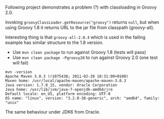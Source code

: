 Following project demonstrates a problem (?) with classloading in Groovy 2.0.

Invoking `groovyClassLoader.getResource("groovy")` returns `null`, but when using Groovy 1.8 it returns URL to the jar file from classpath (groovy-all).

Interesting thing is that `groovy-all-2.0.4` which is used in the failing example has similar structure to the 1.8 version.

 * Use `mvn clean package` to run against Groovy 1.8 (tests will pass)
 * Use `mvn clean package -Pgroovy20` to run against Groovy 2.0 (one test will fail)

```
mvn -version
Apache Maven 3.0.3 (r1075438; 2011-02-28 18:31:09+0100)
Maven home: /usr/local/apache-maven/apache-maven-3.0.3
Java version: 1.7.0_15, vendor: Oracle Corporation
Java home: /usr/lib/jvm/java-7-openjdk-amd64/jre
Default locale: en_US, platform encoding: UTF-8
OS name: "linux", version: "3.2.0-38-generic", arch: "amd64", family: "unix"
```
The same behaviour under JDK6 from Oracle.
